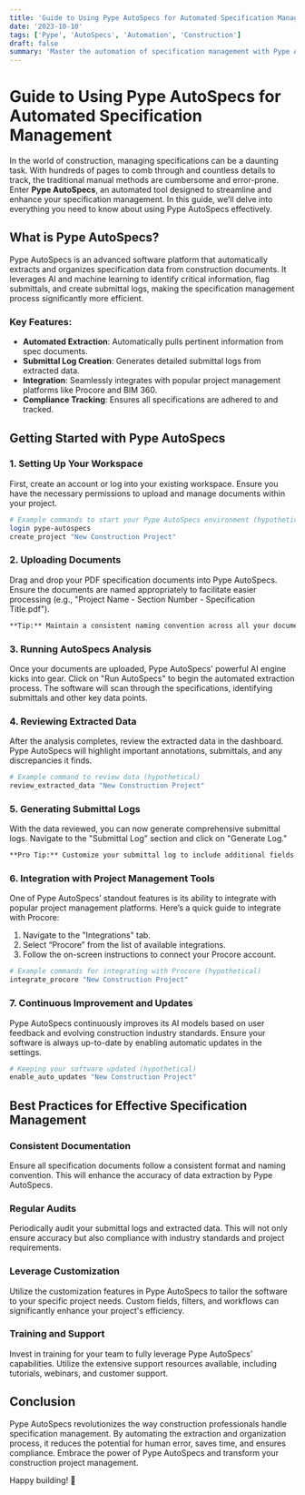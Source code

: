 ```yaml
---
title: 'Guide to Using Pype AutoSpecs for Automated Specification Management'
date: '2023-10-10'
tags: ['Pype', 'AutoSpecs', 'Automation', 'Construction']
draft: false
summary: 'Master the automation of specification management with Pype AutoSpecs. This comprehensive guide walks you through tutorials and best practices for leveraging its power in construction projects.'
---
```


# Guide to Using Pype AutoSpecs for Automated Specification Management

In the world of construction, managing specifications can be a daunting task. With hundreds of pages to comb through and countless details to track, the traditional manual methods are cumbersome and error-prone. Enter **Pype AutoSpecs**, an automated tool designed to streamline and enhance your specification management. In this guide, we’ll delve into everything you need to know about using Pype AutoSpecs effectively.

## What is Pype AutoSpecs?

Pype AutoSpecs is an advanced software platform that automatically extracts and organizes specification data from construction documents. It leverages AI and machine learning to identify critical information, flag submittals, and create submittal logs, making the specification management process significantly more efficient.

### Key Features:

- **Automated Extraction**: Automatically pulls pertinent information from spec documents.
- **Submittal Log Creation**: Generates detailed submittal logs from extracted data.
- **Integration**: Seamlessly integrates with popular project management platforms like Procore and BIM 360.
- **Compliance Tracking**: Ensures all specifications are adhered to and tracked.

## Getting Started with Pype AutoSpecs

### 1. Setting Up Your Workspace

First, create an account or log into your existing workspace. Ensure you have the necessary permissions to upload and manage documents within your project.

```bash
# Example commands to start your Pype AutoSpecs environment (hypothetical)
login pype-autospecs
create_project "New Construction Project"
```

### 2. Uploading Documents

Drag and drop your PDF specification documents into Pype AutoSpecs. Ensure the documents are named appropriately to facilitate easier processing (e.g., "Project Name - Section Number - Specification Title.pdf").

```markdown
**Tip:** Maintain a consistent naming convention across all your documents to avoid confusion.
```

### 3. Running AutoSpecs Analysis

Once your documents are uploaded, Pype AutoSpecs' powerful AI engine kicks into gear. Click on "Run AutoSpecs" to begin the automated extraction process. The software will scan through the specifications, identifying submittals and other key data points.

### 4. Reviewing Extracted Data

After the analysis completes, review the extracted data in the dashboard. Pype AutoSpecs will highlight important annotations, submittals, and any discrepancies it finds.

```bash
# Example command to review data (hypothetical)
review_extracted_data "New Construction Project"
```

### 5. Generating Submittal Logs

With the data reviewed, you can now generate comprehensive submittal logs. Navigate to the "Submittal Log" section and click on "Generate Log."

```markdown
**Pro Tip:** Customize your submittal log to include additional fields or filters relevant to your project’s specific needs.
```

### 6. Integration with Project Management Tools

One of Pype AutoSpecs’ standout features is its ability to integrate with popular project management platforms. Here’s a quick guide to integrate with Procore:

1. Navigate to the "Integrations" tab.
2. Select “Procore” from the list of available integrations.
3. Follow the on-screen instructions to connect your Procore account.

```bash
# Example commands for integrating with Procore (hypothetical)
integrate_procore "New Construction Project"
```

### 7. Continuous Improvement and Updates

Pype AutoSpecs continuously improves its AI models based on user feedback and evolving construction industry standards. Ensure your software is always up-to-date by enabling automatic updates in the settings.

```bash
# Keeping your software updated (hypothetical)
enable_auto_updates "New Construction Project"
```

## Best Practices for Effective Specification Management

### Consistent Documentation

Ensure all specification documents follow a consistent format and naming convention. This will enhance the accuracy of data extraction by Pype AutoSpecs.

### Regular Audits

Periodically audit your submittal logs and extracted data. This will not only ensure accuracy but also compliance with industry standards and project requirements.

### Leverage Customization

Utilize the customization features in Pype AutoSpecs to tailor the software to your specific project needs. Custom fields, filters, and workflows can significantly enhance your project's efficiency.

### Training and Support

Invest in training for your team to fully leverage Pype AutoSpecs’ capabilities. Utilize the extensive support resources available, including tutorials, webinars, and customer support.

## Conclusion

Pype AutoSpecs revolutionizes the way construction professionals handle specification management. By automating the extraction and organization process, it reduces the potential for human error, saves time, and ensures compliance. Embrace the power of Pype AutoSpecs and transform your construction project management.

Happy building! 🚀